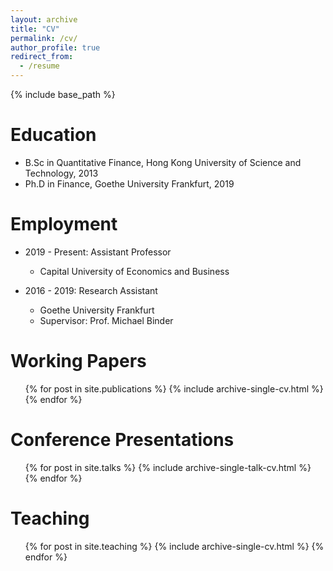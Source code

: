 ```yaml
---
layout: archive
title: "CV"
permalink: /cv/
author_profile: true
redirect_from:
  - /resume
---
```


{% include base_path %}

Education
======
* B.Sc in Quantitative Finance, Hong Kong University of Science and Technology, 2013
* Ph.D in Finance, Goethe University Frankfurt, 2019

Employment
======
* 2019 - Present: Assistant Professor
  * Capital University of Economics and Business

* 2016 - 2019: Research Assistant
  * Goethe University Frankfurt
  * Supervisor: Prof. Michael Binder

Working Papers
======
  <ul>{% for post in site.publications %}
    {% include archive-single-cv.html %}
  {% endfor %}</ul>
  
Conference Presentations
======
  <ul>{% for post in site.talks %}
    {% include archive-single-talk-cv.html %}
  {% endfor %}</ul>
  
Teaching
======
  <ul>{% for post in site.teaching %}
    {% include archive-single-cv.html %}
  {% endfor %}</ul>
  
